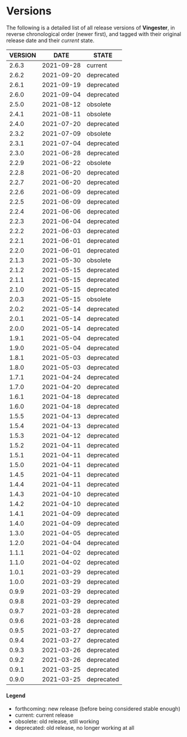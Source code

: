 
Versions
========

The following is a detailed list of all release versions of
**Vingester**, in reverse chronological order (newer first), and tagged
with their original release date and their *current* state.

| VERSION | DATE       | STATE       |
| ------- | ---------- | ----------- |
| 2.6.3   | 2021-09-28 | current     |
| 2.6.2   | 2021-09-20 | deprecated  |
| 2.6.1   | 2021-09-19 | deprecated  |
| 2.6.0   | 2021-09-04 | deprecated  |
| 2.5.0   | 2021-08-12 | obsolete    |
| 2.4.1   | 2021-08-11 | obsolete    |
| 2.4.0   | 2021-07-20 | deprecated  |
| 2.3.2   | 2021-07-09 | obsolete    |
| 2.3.1   | 2021-07-04 | deprecated  |
| 2.3.0   | 2021-06-28 | deprecated  |
| 2.2.9   | 2021-06-22 | obsolete    |
| 2.2.8   | 2021-06-20 | deprecated  |
| 2.2.7   | 2021-06-20 | deprecated  |
| 2.2.6   | 2021-06-09 | deprecated  |
| 2.2.5   | 2021-06-09 | deprecated  |
| 2.2.4   | 2021-06-06 | deprecated  |
| 2.2.3   | 2021-06-04 | deprecated  |
| 2.2.2   | 2021-06-03 | deprecated  |
| 2.2.1   | 2021-06-01 | deprecated  |
| 2.2.0   | 2021-06-01 | deprecated  |
| 2.1.3   | 2021-05-30 | obsolete    |
| 2.1.2   | 2021-05-15 | deprecated  |
| 2.1.1   | 2021-05-15 | deprecated  |
| 2.1.0   | 2021-05-15 | deprecated  |
| 2.0.3   | 2021-05-15 | obsolete    |
| 2.0.2   | 2021-05-14 | deprecated  |
| 2.0.1   | 2021-05-14 | deprecated  |
| 2.0.0   | 2021-05-14 | deprecated  |
| 1.9.1   | 2021-05-04 | deprecated  |
| 1.9.0   | 2021-05-04 | deprecated  |
| 1.8.1   | 2021-05-03 | deprecated  |
| 1.8.0   | 2021-05-03 | deprecated  |
| 1.7.1   | 2021-04-24 | deprecated  |
| 1.7.0   | 2021-04-20 | deprecated  |
| 1.6.1   | 2021-04-18 | deprecated  |
| 1.6.0   | 2021-04-18 | deprecated  |
| 1.5.5   | 2021-04-13 | deprecated  |
| 1.5.4   | 2021-04-13 | deprecated  |
| 1.5.3   | 2021-04-12 | deprecated  |
| 1.5.2   | 2021-04-11 | deprecated  |
| 1.5.1   | 2021-04-11 | deprecated  |
| 1.5.0   | 2021-04-11 | deprecated  |
| 1.4.5   | 2021-04-11 | deprecated  |
| 1.4.4   | 2021-04-11 | deprecated  |
| 1.4.3   | 2021-04-10 | deprecated  |
| 1.4.2   | 2021-04-10 | deprecated  |
| 1.4.1   | 2021-04-09 | deprecated  |
| 1.4.0   | 2021-04-09 | deprecated  |
| 1.3.0   | 2021-04-05 | deprecated  |
| 1.2.0   | 2021-04-04 | deprecated  |
| 1.1.1   | 2021-04-02 | deprecated  |
| 1.1.0   | 2021-04-02 | deprecated  |
| 1.0.1   | 2021-03-29 | deprecated  |
| 1.0.0   | 2021-03-29 | deprecated  |
| 0.9.9   | 2021-03-29 | deprecated  |
| 0.9.8   | 2021-03-29 | deprecated  |
| 0.9.7   | 2021-03-28 | deprecated  |
| 0.9.6   | 2021-03-28 | deprecated  |
| 0.9.5   | 2021-03-27 | deprecated  |
| 0.9.4   | 2021-03-27 | deprecated  |
| 0.9.3   | 2021-03-26 | deprecated  |
| 0.9.2   | 2021-03-26 | deprecated  |
| 0.9.1   | 2021-03-25 | deprecated  |
| 0.9.0   | 2021-03-25 | deprecated  |

#### Legend

- forthcoming: new release (before being considered stable enough)
- current:     current release
- obsolete:    old release, still working
- deprecated:  old release, no longer working at all

